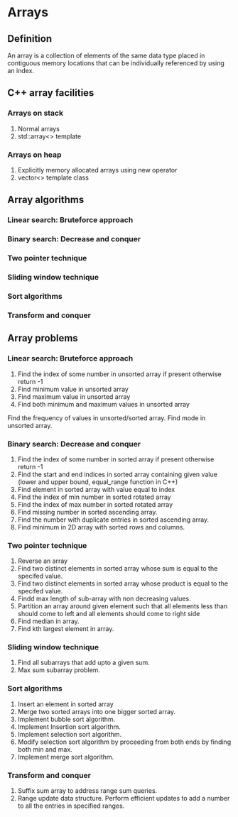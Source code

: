 # Arrays

## Definition
An array is a collection of elements of the same data type placed in contiguous memory locations that can be individually referenced by using an index.

## C++ array facilities
### Arrays on stack
1. Normal arrays
2. std::array<> template

### Arrays on heap
1. Explicitly memory allocated arrays using new operator
2. vector<> template class

## Array algorithms

### Linear search: Bruteforce approach
### Binary search: Decrease and conquer
### Two pointer technique
### Sliding window technique
### Sort algorithms
### Transform and conquer

## Array problems

### Linear search: Bruteforce approach
1. Find the index of some number in unsorted array if present otherwise return -1
2. Find minimum value in unsorted array
3. Find maximum value in unsorted array
4. Find both minimum and maximum values in unsorted array

Find the frequency of values in unsorted/sorted array.
Find mode in unsorted array.

### Binary search: Decrease and conquer
1. Find the index of some number in sorted array if present otherwise return -1
2. Find the start and end indices in sorted array containing given value (lower and upper bound, equal_range function in C++)
3. Find element in sorted array with value equal to index
4. Find the index of min number in sorted rotated array
5. Find the index of max number in sorted rotated array
6. Find missing number in sorted ascending array.
7. Find the number with duplicate entries in sorted ascending array.
8. Find minimum in 2D array with sorted rows and columns.

### Two pointer technique
1. Reverse an array
2. Find two distinct elements in sorted array whose sum is equal to the specifed value.
3. Find two distinct elements in sorted array whose product is equal to the specifed value.
4. Findd max length of sub-array with non decreasing values.
5. Partition an array around given element such that all elements less than should come to left and all elements should come to right side
6. Find median in array.
7. Find kth largest element in array.

### Sliding window technique
1. Find all subarrays that add upto a given sum.
2. Max sum subarray problem.

### Sort algorithms
1. Insert an element in sorted array
2. Merge two sorted arrays into one bigger sorted array.
3. Implement bubble sort algorithm.
4. Implement Insertion sort algorithm.
5. Implement selection sort algorithm.
7. Modify selection sort algorithm by proceeding from both ends by finding both min and max.
8. Implement merge sort algorithm.

### Transform and conquer
1. Suffix sum array to address range sum queries.
2. Range update data structure. Perform efficient updates to add a number to all the entries in specified ranges.
